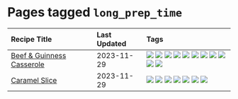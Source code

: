 # Pages tagged `long_prep_time`

|Recipe Title|Last Updated|Tags
|:---|:---|:---|
|[Beef & Guinness Casserole](../recipes/beefandguinnesscasserole.md)|2023-11-29|[![](https://img.shields.io/badge/tag-amazing-208450)](../tags/amazing.md) [![](https://img.shields.io/badge/tag-baked-b7439e)](../tags/baked.md) [![](https://img.shields.io/badge/tag-beef-e4f90)](../tags/beef.md) [![](https://img.shields.io/badge/tag-casserole-13fda6)](../tags/casserole.md) [![](https://img.shields.io/badge/tag-guinness-9fef19)](../tags/guinness.md) [![](https://img.shields.io/badge/tag-irish-d4602a)](../tags/irish.md) [![](https://img.shields.io/badge/tag-large_quantity-427cd)](../tags/large_quantity.md) [![](https://img.shields.io/badge/tag-long_cook_time-d5a11)](../tags/long_cook_time.md) [![](https://img.shields.io/badge/tag-long_prep_time-6d71)](../tags/long_prep_time.md) [![](https://img.shields.io/badge/tag-messy-32613c)](../tags/messy.md) [![](https://img.shields.io/badge/tag-tricky-659a8f)](../tags/tricky.md)|
|[Caramel Slice](../recipes/caramelslice.md)|2023-11-29|[![](https://img.shields.io/badge/tag-amazing-208450)](../tags/amazing.md) [![](https://img.shields.io/badge/tag-baked-b7439e)](../tags/baked.md) [![](https://img.shields.io/badge/tag-chocolate-bb15fd)](../tags/chocolate.md) [![](https://img.shields.io/badge/tag-dairy-c6d429)](../tags/dairy.md) [![](https://img.shields.io/badge/tag-dessert-4e6ea)](../tags/dessert.md) [![](https://img.shields.io/badge/tag-long_prep_time-6d71)](../tags/long_prep_time.md) [![](https://img.shields.io/badge/tag-vegetarian-f6b493)](../tags/vegetarian.md)|